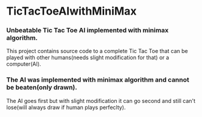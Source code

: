 # TicTacToeAIwithMiniMax

### Unbeatable Tic Tac Toe AI implemented with minimax algorithm.
This project contains source code to a complete Tic Tac Toe that can be played with other humans(needs slight modification for that) or a computer(AI).

### The AI was implemented with minimax algorithm and cannot be beaten(only drawn).

The AI goes first but with slight modification it can go second and still can't lose(will always draw if human plays perfeclty).
